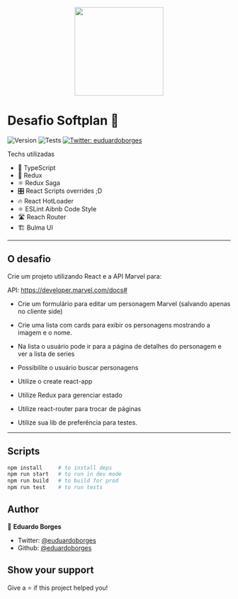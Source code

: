 
<p style="text-align: center !important">

<img src="https://upload.wikimedia.org/wikipedia/commons/thumb/a/a7/React-icon.svg/1200px-React-icon.svg.png" width="200" />

# Desafio Softplan 👋
![Version](https://img.shields.io/badge/version-3.3.0-blue.svg?cacheSeconds=2592000)
![Tests](https://travis-ci.org/eduardoborges/react-dudu-starter.svg?branch=master)
[![Twitter: euduardoborges](https://img.shields.io/twitter/follow/euduardoborges.svg?style=social)](https://twitter.com/euduardoborges)

</p>

Techs utilizadas


- 🍴 TypeScript
- 👜 Redux
- ⚛️ Redux Saga
- 🎛 React Scripts overrides ;D
- 🔥 React HotLoader
- ⚛ ESLint Aibnb Code Style
- 🛣 Reach Router
- 🏗 Bulma  UI 



<hr>

## O desafio

Crie um projeto utilizando React e a API Marvel para:

API: https://developer.marvel.com/docs#


- Crie um formulário para editar um personagem Marvel (salvando apenas no cliente side)

- Crie uma lista com cards para exibir os personagens mostrando a imagem e o nome.

- Na lista o usuário pode ir para a página de detalhes do personagem e ver a lista de series

- Possibilite o usuário buscar personagens

 

- Utilize o create react-app

- Utilize Redux para gerenciar estado

- Utilize react-router para trocar de páginas

- Utilize sua lib de preferência para testes.

<hr>



## Scripts

```sh
npm install     # to install deps
npm run start   # to run in dev mode
npm run build   # to build for prod
npm run test    # to run tests
```

## Author

👤 **Eduardo Borges**

* Twitter: [@euduardoborges](https://twitter.com/euduardoborges)
* Github: [@eduardoborges](https://github.com/eduardoborges)



## Show your support

Give a ⭐️ if this project helped you!